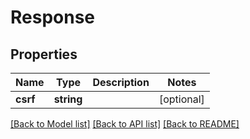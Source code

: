 # Response

## Properties
Name | Type | Description | Notes
------------ | ------------- | ------------- | -------------
**csrf** | **string** |  | [optional] 

[[Back to Model list]](../README.md#documentation-for-models) [[Back to API list]](../README.md#documentation-for-api-endpoints) [[Back to README]](../README.md)


